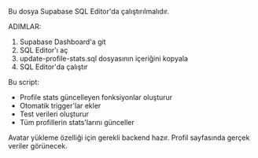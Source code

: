 Bu dosya Supabase SQL Editor'da çalıştırılmalıdır.

ADIMLAR:

1. Supabase Dashboard'a git
2. SQL Editor'ı aç
3. update-profile-stats.sql dosyasının içeriğini kopyala
4. SQL Editor'da çalıştır

Bu script:

- Profile stats güncelleyen fonksiyonlar oluşturur
- Otomatik trigger'lar ekler
- Test verileri oluşturur
- Tüm profillerin stats'larını günceller

Avatar yükleme özelliği için gerekli backend hazır.
Profil sayfasında gerçek veriler görünecek.
